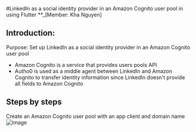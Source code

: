 #LinkedIn as a social identity provider in an Amazon Cognito user pool in using Flutter
**_[Member: Kha Nguyen]

## Introduction:
  Purpose: Set up LinkedIn as a social identity provider in an Amazon Cognito user pool
- Amazon Cognito is a service that provides users pools API
- Autho0 is used as a middle agent between LinkedIn and Amazon Cognito to transfer identity information since LinkedIn doesn't provide all fields to Amazon Cognito

## Steps by steps
Create an Amazon Cognito user pool with an app client and domain name
  ![image](https://github.com/KhaNguyen04/ArtSharing/assets/88961521/d20d5ddf-aa30-46e3-a88e-5852f3c5fe53)


